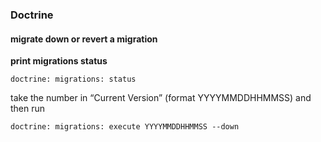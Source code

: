 ### Doctrine 

#### migrate down or revert a migration 

**print migrations status**

` doctrine: migrations: status `

take the number in “Current Version” (format YYYYMMDDHHMMSS) and then run

` doctrine: migrations: execute YYYYMMDDHHMMSS --down `
